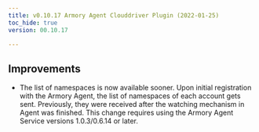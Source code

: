 ```yaml
---
title: v0.10.17 Armory Agent Clouddriver Plugin (2022-01-25)
toc_hide: true
version: 00.10.17

---
```


## Improvements

* The list of namespaces is now available sooner. Upon initial registration with the Armory Agent, the list of namespaces of each account gets sent. Previously, they were received after the watching mechanism in Agent was finished. This change requires using the Armory Agent Service versions 1.0.3/0.6.14 or later.
